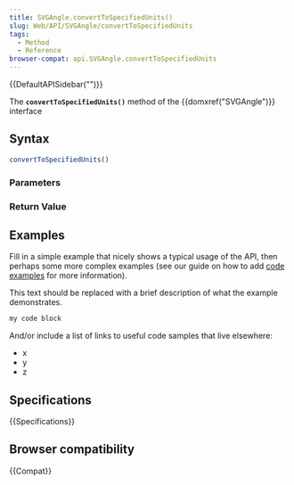 ```yaml
---
title: SVGAngle.convertToSpecifiedUnits()
slug: Web/API/SVGAngle/convertToSpecifiedUnits
tags:
  - Method
  - Reference
browser-compat: api.SVGAngle.convertToSpecifiedUnits
---
```

{{DefaultAPISidebar("")}}

The **`convertToSpecifiedUnits()`** method of the {{domxref("SVGAngle")}} interface 

## Syntax

```js
convertToSpecifiedUnits()
```

### Parameters



### Return Value



## Examples

Fill in a simple example that nicely shows a typical usage of the API, then perhaps some more complex examples (see our guide on how to add [code examples](/en-US/docs/MDN/Contribute/Structures/Code_examples) for more information).

This text should be replaced with a brief description of what the example demonstrates.

```js
my code block
```

And/or include a list of links to useful code samples that live elsewhere:

*   x
*   y
*   z

## Specifications

{{Specifications}}

## Browser compatibility

{{Compat}}


